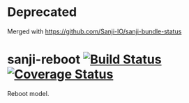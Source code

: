 # Deprecated
Merged with https://github.com/Sanji-IO/sanji-bundle-status

sanji-reboot [![Build Status](https://travis-ci.org/Sanji-IO/sanji-reboot.svg?branch=develop)](https://travis-ci.org/Sanji-IO/sanji-reboot) [![Coverage Status](https://coveralls.io/repos/Sanji-IO/sanji-reboot/badge.png?branch=develop)](https://coveralls.io/r/Sanji-IO/sanji-reboot?branch=develop)
============

Reboot model.
